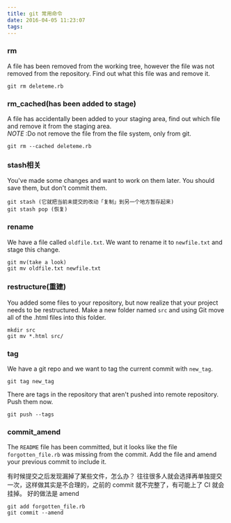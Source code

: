 ```yaml
---
title: git 常用命令
date: 2016-04-05 11:23:07
tags:
---
```

### rm
A file has been removed from the working tree, however the file was not removed from the repository.  Find out what this file was and remove it.    

	git rm deleteme.rb

### rm_cached(has been added to stage)
A file has accidentally been added to your staging area, find out which file and remove it from the staging area.   
 *NOTE* :Do not remove the file from the file system, only from git.     

	git rm --cached deleteme.rb

### stash相关
You've made some changes and want to work on them later. You should save them, but don't commit them.  

	git stash (它就把当前未提交的改动「复制」到另一个地方暂存起来)
	git stash pop (恢复)

### rename
We have a file called `oldfile.txt`. We want to rename it to `newfile.txt` and stage this change.  

	git mv(take a look)
	git mv oldfile.txt newfile.txt

<!--more-->

### restructure(重建)
You added some files to your repository, but now realize that your project needs to be restructured.  Make a new folder named `src` and using Git move all of the .html files into this folder.

	mkdir src
	git mv *.html src/

### tag
We have a git repo and we want to tag the current commit with `new_tag`.

	git tag new_tag

There are tags in the repository that aren't pushed into remote repository. Push them now.

	git push --tags

### commit_amend
The `README` file has been committed, but it looks like the file `forgotten_file.rb` was missing from the commit.  Add the file and amend your previous commit to include it.  

有时候提交之后发现漏掉了某些文件，怎么办？
往往很多人就会选择再单独提交一次，这样做其实是不合理的，之前的 commit 就不完整了，有可能上了 CI 就会挂掉。
好的做法是 amend

	git add forgotten_file.rb
	git commit --amend
